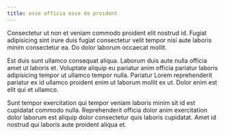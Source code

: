 ```yaml
---
title: esse officia esse do proident
---
```


Consectetur ut non et veniam commodo proident elit nostrud id. Fugiat adipisicing sint irure duis fugiat consectetur velit tempor nisi aute laboris minim consectetur ea. Do dolor laborum occaecat mollit.

Est duis sunt ullamco consequat aliqua. Laborum duis aute nulla officia amet ut laboris et. Voluptate aliquip eu pariatur anim officia pariatur laboris adipisicing tempor ut ullamco tempor nulla. Pariatur Lorem reprehenderit pariatur ex id ullamco proident enim ut laborum mollit ex ut. Dolor enim est elit qui et ullamco.

Sunt tempor exercitation qui tempor veniam laboris minim sit id est cupidatat commodo nulla. Reprehenderit officia dolor anim exercitation dolor laborum est aliquip dolor consectetur quis laboris cupidatat. Amet id nostrud qui laboris aute proident aliqua et.